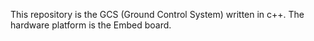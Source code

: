 This repository is the GCS (Ground Control System) written in c++.
The hardware platform is the Embed board.
